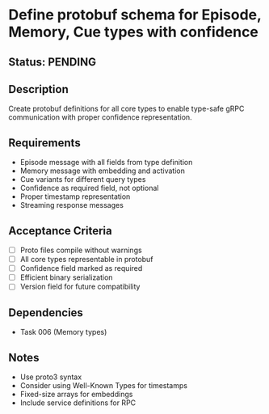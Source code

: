 # Define protobuf schema for Episode, Memory, Cue types with confidence

## Status: PENDING

## Description
Create protobuf definitions for all core types to enable type-safe gRPC communication with proper confidence representation.

## Requirements
- Episode message with all fields from type definition
- Memory message with embedding and activation
- Cue variants for different query types
- Confidence as required field, not optional
- Proper timestamp representation
- Streaming response messages

## Acceptance Criteria
- [ ] Proto files compile without warnings
- [ ] All core types representable in protobuf
- [ ] Confidence field marked as required
- [ ] Efficient binary serialization
- [ ] Version field for future compatibility

## Dependencies
- Task 006 (Memory types)

## Notes
- Use proto3 syntax
- Consider using Well-Known Types for timestamps
- Fixed-size arrays for embeddings
- Include service definitions for RPC